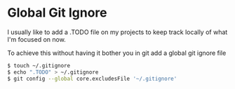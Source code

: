 # Global Git Ignore

I usually like to add a .TODO file on my projects to keep track locally of what I'm focused on now.

To achieve this without having it bother you in git add a global git ignore file

```bash
$ touch ~/.gitignore
$ echo ".TODO" > ~/.gitignore
$ git config --global core.excludesFile '~/.gitignore'
```
